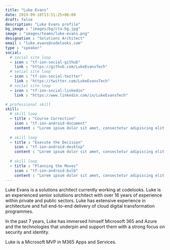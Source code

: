 ```yaml
---
title: "Luke Evans"
date: 2019-09-10T13:51:25+06:00
draft: false
description: "Luke Evans profile"
bg_image : "images/bg/cta-bg.jpg"
image : "images/teams/luke-evans.png"
designation : "Solutions Architect"
email : "luke.evans@codelooks.com"
type : "speaker"
social:
  # social site loop
  - icon : "tf-ion-social-github"
    link : "https://github.com/LukeEvansTech"
  # social site loop
  - icon : "tf-ion-social-twitter"
    link : "https://twitter.com/LukeEvansTech"
  # social site loop
  - icon : "tf-ion-social-linkedin"
    link : "https://www.linkedin.com/in/LukeEvansTech"

# professional skill
skill:
  # skill loop
  - title : "Course Correction"
    icon : "tf-ion-android-document"
    content : "Lorem ipsum dolor sit amet, consectetur adipiscing elit. Morbi hendrerit elit turpis, a porttitor tellus sollicitudin at."
    
  # skill loop
  - title : "Execute the Decision"
    icon : "tf-ion-android-desktop"
    content : "Lorem ipsum dolor sit amet, consectetur adipiscing elit. Morbi hendrerit elit turpis, a porttitor tellus sollicitudin at."
    
  # skill loop
  - title : "Planning the Moves"
    icon : "tf-ion-android-bulb"
    content : "Lorem ipsum dolor sit amet, consectetur adipiscing elit. Morbi hendrerit elit turpis, a porttitor tellus sollicitudin at."
---
```


Luke Evans is a solutions architect currently working at codelooks. Luke is an experienced senior solutiions architect with over 16 years of experience within private and public sectors. Luke has extensive experience in architecture and full end-to-end delivery of cloud digital transformation programmes.

In the past 7 years, Luke has immersed himself Microsoft 365 and Azure and the technologies that underpin and support them with a strong focus on security and identity.

Luke is a Microsoft MVP in M365 Apps and Services.